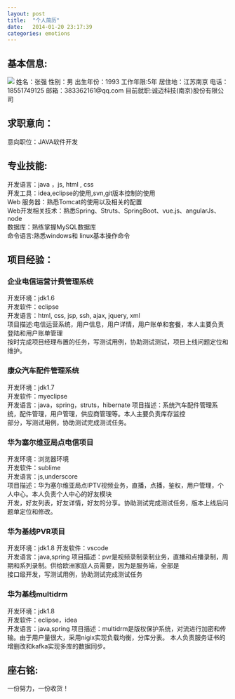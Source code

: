 ```yaml
---
layout: post
title:  "个人简历"
date:   2014-01-20 23:17:39
categories: emotions
---
```


## 基本信息:   
<img id="about" class="avatar-jianli" src="/crelle.github.io/static/img/avatar-jianli.png">
  姓名：张强  
  性别：男  
  出生年份：1993  
  工作年限:5年  	
  居住地：江苏南京  
  电话：18551749125  
  邮箱：383362161@qq.com  
  目前就职:诚迈科技(南京)股份有限公司  	

## 求职意向：
   意向职位：JAVA软件开发   

## 专业技能:   
  开发语言：java ，js, html , css  
  开发工具：idea,eclipse的使用,svn,git版本控制的使用  
 Web 服务器：熟悉Tomcat的使用以及相关的配置  
 Web开发相关技术：熟悉Spring、Struts、SpringBoot、vue.js、angularJs、node  
  数据库：熟练掌握MySQL数据库  
  命令语言:熟悉windows和 linux基本操作命令  

## 项目经验：

### 企业电信运营计费管理系统
  开发环境：jdk1.6  
  开发软件：eclipse  
  开发语言：html, css, jsp, ssh, ajax, jquery, xml  
  项目描述:电信运营系统，用户信息，用户详情，用户账单和套餐，本人主要负责登陆和用户账单管理  
  按时完成项目经理布置的任务，写测试用例，协助测试测试，项目上线问题定位和维护。    
 
### 康众汽车配件管理系统  
开发环境：jdk1.7  
开发软件：myeclipse  
开发语言：java，spring，struts，hibernate 
项目描述：系统汽车配件管理系统，配件管理，用户管理，供应商管理等。本人主要负责库存监控  
部分，写测试用例，协助测试完成测试任务。   

### 华为塞尔维亚局点电信项目  
开发环境：浏览器环境  
开发软件：sublime  
开发语言：js,underscore  
项目描述：华为塞尔维亚局点IPTV视频业务，直播，点播，鉴权，用户管理，个人中心。本人负责个人中心的好友模块  
开发，好友列表，好友详情，好友的分享。协助测试完成测试任务，版本上线后问题单定位和修改。 

### 华为基线PVR项目 
开发环境：jdk1.8 
开发软件：vscode  
开发语言：java,spring 
项目描述：pvr是视频录制录制业务，直播和点播录制，周期和系列录制。供给欧洲家庭人员需要，因为是服务端，全部是  
接口级开发，写测试用例，协助测试完成测试任务   

### 华为基线multidrm  
开发环境：jdk1.8  
开发软件：eclipse，idea  
开发语言：java,spring 
项目描述：multidrm是版权保护系统，对流进行加密和传输。由于用户量很大，采用nigix实现负载均衡，分库分表。
本人负责服务证书的增删改和kafka实现多库的数据同步。 


## 座右铭:  
一份努力，一份收货！  
